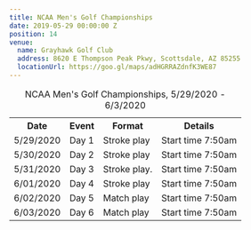 ```yaml
---
title: NCAA Men's Golf Championships
date: 2019-05-29 00:00:00 Z
position: 14
venue:
  name: Grayhawk Golf Club
  address: 8620 E Thompson Peak Pkwy, Scottsdale, AZ 85255
  locationUrl: https://goo.gl/maps/adHGRRAZdnfK3WE87
---
```


<table>
  <caption>NCAA Men's Golf Championships, 5/29/2020 - 6/3/2020</caption>
  <tr>
    <th>Date</th>
    <th>Event</th>
    <th>Format</th>
    <th>Details</th>
  </tr>
  <tr>
    <td>5/29/2020</td>
    <td>Day 1</td>
    <td>Stroke play</td>
    <td>Start time 7:50am</td>
  </tr>
  <tr>
    <td>5/30/2020</td>
    <td>Day 2</td>
    <td>Stroke play</td>
    <td>Start time 7:50am</td>
  </tr>
  <tr>
    <td>5/31/2020</td>
    <td>Day 3</td>
    <td>Stroke play.</td>
    <td>Start time 7:50am</td>  
  </tr>
  <tr>
    <td>6/01/2020</td>
    <td>Day 4</td>
    <td>Stroke play</td>
    <td>Start time 7:50am</td>
  </tr>
  <tr>
    <td>6/02/2020</td>
    <td>Day 5</td>
    <td>Match play</td>
    <td>Start time 7:50am</td>
  </tr>
  <tr>
    <td>6/03/2020</td>
    <td>Day 6</td>
    <td>Match play</td>
    <td>Start time 7:50am</td>
  </tr>
</table>